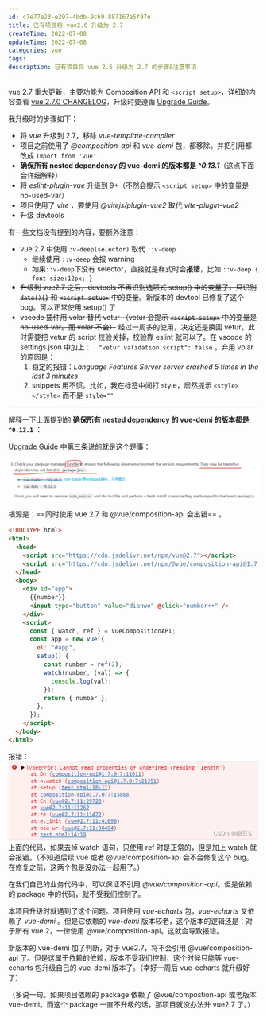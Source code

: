 ```yaml
---
id: c7e77e23-e297-4bdb-9c69-887167a5f97e
title: 已有项目将 vue2.6 升级为 2.7
createTime: 2022-07-08
updateTime: 2022-07-08
categories: vue
tags:
description: 已有项目将 vue 2.6 升级为 2.7 的步骤&注意事项
---
```


vue 2.7 重大更新，主要功能为 Composition API 和 `<script setup>`，详细的内容查看 [vue 2.7.0 CHANGELOG](https://github.com/vuejs/vue/blob/main/CHANGELOG.md#270-2022-07-01)，升级时要遵循 [Upgrade Guide](https://github.com/vuejs/vue/blob/main/CHANGELOG.md#upgrade-guide)。

我升级时的步骤如下：

- 将 _vue_ 升级到 2.7，移除 _vue-template-compiler_
- 项目之前使用了 _@composition-api_ 和 _vue-demi_ 包，都移除。并把引用都改成 `import from 'vue' `
- **确保所有 nested dependency 的 vue-demi 的版本都是 _^0.13.1_**（这点下面会详细解释）
- 将 _eslint-plugin-vue_ 升级到 9+（不然会提示 `<script setup>` 中的变量是 no-used-var）
- 项目使用了 _vite_ ，要使用 _@vitejs/plugin-vue2_ 取代 _vite-plugin-vue2_
- 升级 devtools

有一些文档没有提到的内容，要额外注意：

- vue 2.7 中使用 `:v-deep(selector)` 取代 `::v-deep`
  - 继续使用 `::v-deep` 会报 warning
  - 如果`::v-deep`下没有 selector，直接就是样式时会**报错**，比如 `::v-deep { font-size:12px; }`
- ~~升级到 vue2.7 之后，devtools 不再识别选项式 setup() 中的变量了，只识别 `data(){}` 和 `<script setup>` 中的变量~~。新版本的 devtool 已修复了这个 bug。可以正常使用 setup() 了
- ~~vscode 插件用 volar 替代 vetur （vetur 会提示 `<script setup>` 中的变量是 no-used-var。而 volar 不会）~~ 经过一周多的使用，决定还是换回 vetur。此时需要把 vetur 的 script 校验关掉，校验靠 eslint 就可以了。在 vscode 的 settings.json 中加上：`  "vetur.validation.script": false` 。弃用 volar 的原因是：
  1. 稳定的报错：_Language Features Server server crashed 5 times in the last 3 minutes_
  2. snippets 用不惯。比如，我在标签中间打 style，居然提示 `<style></style>` 而不是 `style=""`

---

解释一下上面提到的 **确保所有 nested dependency 的 vue-demi 的版本都是 `^0.13.1`** ：

[Upgrade Guide](https://github.com/vuejs/vue/blob/main/CHANGELOG.md#upgrade-guide) 中第三条说的就是这个是事：

![在这里插入图片描述](..\post-assets\9bc9187d-e042-4ae3-9ef7-40df2558fc07.png)

根源是：==同时使用 vue 2.7 和 @vue/composition-api 会出错== 。

```html
<!DOCTYPE html>
<html>
  <head>
    <script src="https://cdn.jsdelivr.net/npm/vue@2.7"></script>
    <script src="https://cdn.jsdelivr.net/npm/@vue/composition-api@1.7.0"></script>
  </head>
  <body>
    <div id="app">
      {{number}}
      <input type="button" value="dianwo" @click="number++" />
    </div>
    <script>
      const { watch, ref } = VueCompositionAPI;
      const app = new Vue({
        el: "#app",
        setup() {
          const number = ref(2);
          watch(number, (val) => {
            console.log(val);
          });
          return { number };
        },
      });
    </script>
  </body>
</html>
```

报错：
![在这里插入图片描述](..\post-assets\95d3db7b-0774-4c65-8754-addb997fe709.png)
上面的代码，如果去掉 watch 语句，只使用 ref 时是正常的，但是加上 watch 就会报错。（不知道后续 vue 或者 @vue/composition-api 会不会修复这个 bug。在修复之前，这两个包是没办法一起用了。）

在我们自己的业务代码中，可以保证不引用 _@vue/composition-api_。但是依赖的 package 中的代码，就不受我们控制了。

本项目升级时就遇到了这个问题。项目使用 _vue-echarts_ 包，_vue-echarts_ 又依赖了 _vue-demi_ 。但是它依赖的 _vue-demi_ 版本较老，这个版本的逻辑还是：对于所有 vue 2，一律使用 @vue/composition-api。这就会导致报错。

新版本的 vue-demi 加了判断，对于 vue2.7，将不会引用 @vue/composition-api 了。但是这属于依赖的依赖，版本不受我们控制，这个时候只能等 vue-echarts 包升级自己的 vue-demi 版本了。（幸好一周后 vue-echarts 就升级好了）

（多说一句。如果项目依赖的 package 依赖了 @vue/compostion-api 或老版本 vue-demi。而这个 package 一直不升级的话，那项目就没办法升 vue2.7 了。）
